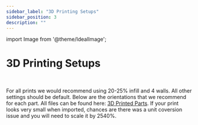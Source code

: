```yaml
---
sidebar_label: "3D Printing Setups"
sidebar_position: 3
description: ""
---
```


import Image from '@theme/IdealImage';

# 3D Printing Setups

<p><br /> </p>

For all prints we would recommend using 20-25% infill and 4 walls. All other settings should be default. Below are the orientations that we recommend for each part. All files can be found here: [3D Printed Parts](https://drive.google.com/drive/folders/11rmf2mMmYooSvV4UwBnba3eJvCZcSJAN?usp=sharing). If your print looks very small when imported, chances are there was a unit coversion issue and you will need to scale it by 2540%.

<br/>

<div style={{ textAlign: 'center'}}><div style={{overflow: 'hidden', display: 'inline-block', margin: '0.00px 0.00px'}}><span style={{overflow: 'hidden', display: 'inline-block', margin: '0.00px 0.00px', border: '0.00px solid #000000', transform: 'rotate(0.00rad) translateZ(0px)',  width: '626.88px', height: '438.50px'}}><Image autoLoad={"true"} img={require("/static/media/print/image_0.png")} style={{ width: '820.07px', height: '438.50px', marginLeft: '0.00px', marginTop: '0.00px', transform: 'rotate(0.00rad) translateZ(0px)', maxWidth: "none"}}></Image></span></div></div>

<br/>

<div style={{ textAlign: 'center'}}><div style={{overflow: 'hidden', display: 'inline-block', margin: '0.00px 0.00px'}}><span style={{overflow: 'hidden', display: 'inline-block', margin: '0.00px 0.00px', border: '0.00px solid #000000', transform: 'rotate(0.00rad) translateZ(0px)',  width: '578.50px', height: '758.81px'}}><Image autoLoad={"true"} img={require("/static/media/print/image_1.png")} style={{ width: '937.62px', height: '815.91px', marginLeft: '-359.12px', marginTop: '-57.10px', transform: 'rotate(0.00rad) translateZ(0px)', maxWidth: "none"}}></Image></span></div></div>

<br/>

<div style={{ textAlign: 'center'}}><div style={{overflow: 'hidden', display: 'inline-block', margin: '0.00px 0.00px'}}><span style={{overflow: 'hidden', display: 'inline-block', margin: '0.00px 0.00px', border: '0.00px solid #000000', transform: 'rotate(0.00rad) translateZ(0px)',  width: '579.50px', height: '763.13px'}}><Image autoLoad={"true"} img={require("/static/media/print/image_2.png")} style={{ width: '939.24px', height: '763.13px', marginLeft: '-359.74px', marginTop: '0.00px', transform: 'rotate(0.00rad) translateZ(0px)', maxWidth: "none"}}></Image></span></div></div>

<br/>

<div style={{ textAlign: 'center'}}><div style={{overflow: 'hidden', display: 'inline-block', margin: '0.00px 0.00px'}}><span style={{overflow: 'hidden', display: 'inline-block', margin: '0.00px 0.00px', border: '0.00px solid #000000', transform: 'rotate(0.00rad) translateZ(0px)',  width: '503.50px', height: '659.13px'}}><Image autoLoad={"true"} img={require("/static/media/print/image_3.png")} style={{ width: '816.06px', height: '710.13px', marginLeft: '-312.56px', marginTop: '-51.00px', transform: 'rotate(0.00rad) translateZ(0px)', maxWidth: "none"}}></Image></span></div></div>